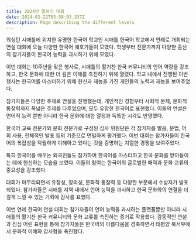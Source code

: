 ```yaml
---
title: 2024년 말하기 대회
date: 2024-02-22T05:58:03.337Z
description: Page describing the different levels
---
```


워싱턴 시애틀에 위치한 유명한 한국어 학교인 시애틀 한국어 학교에서 연례로 개최되는 연설 대회에 오늘 다양한 한국어 애호가들이 모였다. 학생부터 전문가까지 다양한 출신의 참가자들이 한국어 능력을 과시하기 위해 모였다.

이번 대회는 10주년을 맞은 행사로, 시애틀의 활기찬 한국 커뮤니티의 언어 역량을 강조하고, 한국 문화에 대한 더 깊은 이해를 촉진하기 위해 열렸다. 학교 내에서 진행된 이번 행사는 한국어를 마스터하기 위해 헌신과 재능을 가진 개인들의 노력과 재능을 보여주었다.

참가자들은 다양한 주제로 연설을 진행했는데, 개인적인 경험부터 사회적 문제, 문화적 통찰력까지 폭넓은 주제를 다루었으며, 모두 유창한 한국어로 표현했다. 이들의 연설은 언어적 능력 뿐만 아니라 한국 문화에 대한 열정과 독특한 시각도 반영했다.

한국어 교육 전문가와 문화 전문가로 구성된 심사 위원단은 각 참가자를 발음, 문법, 어휘 사용, 전체적인 발표 등의 기준으로 면밀하게 평가했다. 이번 대회는 참가자들이 한국어의 복잡성을 탁월하게 이해하고 있다는 것을 증명하는 치열한 경쟁을 보여주었다.

특히 한국어를 배우는 외국인들도 참가하여 한국어를 마스터하고 한국 문화를 받아들이는 데에 헌신하는 모습을 보였다. 이들의 참여는 한국어의 글로벌한 매력과 문화 교류의 중요성을 강조했다.

대회가 마무리되면서 유창성, 창의성, 문화적 통찰력 등 다양한 부문에서 수상자가 발표되었다. 참가자들은 시애틀 지역 내에서 언어 능력을 과시하고 한국 문화와의 연결을 더 깊게 느낄 수 있는 기회에 감사를 표했다.

이번 연례 한국어 연설 대회는 참가자들이 언어 능력을 과시하는 플랫폼뿐만 아니라 시애틀의 활기찬 한국 커뮤니티와 문화 교류를 촉진하는 증거로 작용했다. 감동적인 연설과 진심 어린 표현을 통해 참가자들은 한국어의 아름다움을 경축하면서 태평양 북서부에서 문화적 이해와 감사함을 촉진했다.